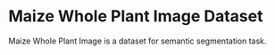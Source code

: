 # Maize Whole Plant Image Dataset

Maize Whole Plant Image is a dataset for semantic segmentation task.